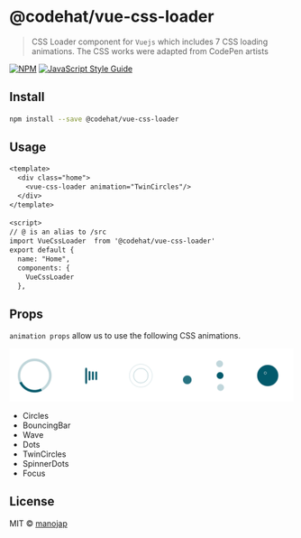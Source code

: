 # @codehat/vue-css-loader

> CSS Loader component for `Vuejs` which includes 7 CSS loading animations. The CSS works were adapted from CodePen artists

[![NPM](https://img.shields.io/npm/v/@codehat/vue-css-loader.svg)](https://www.npmjs.com/package/@codehat/vue-css-loader) [![JavaScript Style Guide](https://img.shields.io/badge/code_style-standard-brightgreen.svg)](https://standardjs.com)

## Install

```bash
npm install --save @codehat/vue-css-loader
```

## Usage

```
<template>
  <div class="home">
    <vue-css-loader animation="TwinCircles"/>
  </div>
</template>

<script>
// @ is an alias to /src
import VueCssLoader  from '@codehat/vue-css-loader'
export default {
  name: "Home",
  components: {
    VueCssLoader
  },

```

## Props

`animation props` allow us to use the following CSS animations.

<img src='./loaderss.png'/>

- Circles
- BouncingBar
- Wave
- Dots
- TwinCircles
- SpinnerDots
- Focus

## License

MIT © [manojap](https://github.com/manojap)
